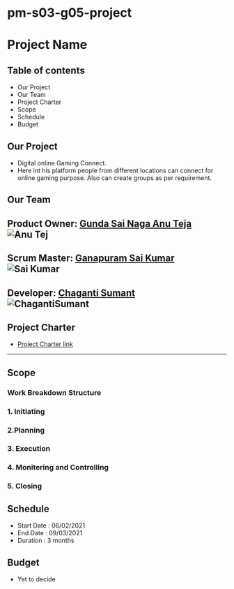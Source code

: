 
# pm-s03-g05-project
# Project Name
## Table of contents
* Our Project
* Our Team
* Project Charter
* Scope
* Schedule
* Budget

## Our Project
* Digital online Gaming Connect.
* Here int his platform people from different locations can connect for online gaming purpose. Also can create groups as per requirement. 
## Our Team
Product Owner:
 [Gunda Sai Naga Anu Teja](https://github.com/GUNDAANUTEJ)
 ![Anu Tej](https://user-images.githubusercontent.com/77635770/119561184-7c07c880-bd6a-11eb-872e-35c534fe8d19.jpg)
 ---
   Scrum Master:
 [Ganapuram Sai Kumar](https://github.com/SaiKumar249)
![Sai Kumar](https://user-images.githubusercontent.com/77635770/119561844-4adbc800-bd6b-11eb-96dc-68d8467c800c.png)
 ---
  Developer: 
 [Chaganti Sumant](https://github.com/sumant52)  <br>
  ![ChagantiSumant](https://user-images.githubusercontent.com/77635770/119560258-53330380-bd69-11eb-8708-3d81536a7027.jpg) 
---
## Project Charter
 * [Project Charter link](https://github.com/GUNDAANUTEJ/pm-s03-g05-project/blob/main/markdown/CHARTER.md)
---
## Scope
### Work Breakdown Structure
### 1. Initiating

### 2.Planning

### 3. Execution

### 4. Monitering and Controlling

### 5. Closing

## Schedule
* Start Date : 06/02/2021
* End Date :   09/03/2021
* Duration : 3 months

## Budget
* Yet to decide




